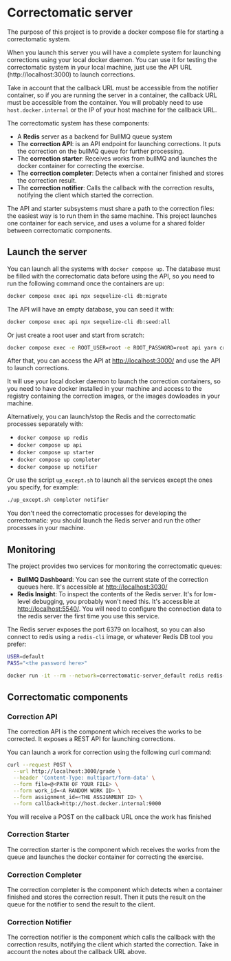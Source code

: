# Correctomatic server

The purpose of this project is to provide a docker compose file for starting a correctomatic system.

When you launch this server you will have a complete system for launching corrections using your local docker daemon. You can use it for testing the correctomatic system in your local machine, just use the API URL (http://localhost:3000) to launch corrections.

Take in account that the callback URL must be accessible from the notifier container, so if you are running the server in a container, the callback URL must be accessible from the container. You will probably need to use `host.docker.internal` or the IP of your host machine for the callback URL.

The correctomatic system has these components:
- A **Redis** server as a backend for BullMQ queue system
- The **correction API**: is an API endpoint for launching corrections. It puts the correction on the bullMQ queue for further processing.
- The **correction starter**: Receives works from bullMQ and launches the docker container for correcting the exercise.
- The **correction completer**: Detects when a container finished and stores the correction result.
- The **correction notifier**: Calls the callback with the correction results, notifying the client which started the correction.

The API and starter subsystems must share a path to the correction files: the easiest way is to run them in the same machine. This project launches one container for each service, and uses a volume for a shared folder between correctomatic components.

## Launch the server

You can launch all the systems with `docker compose up`. The database must be filled with the correctomatic data before using the API, so you need to run the following command once the containers are up:
```sh
docker compose exec api npx sequelize-cli db:migrate
```

The API will have an empty database, you can seed it with:
```sh
docker compose exec api npx sequelize-cli db:seed:all
```

Or just create a root user and start from scratch:
```sh
docker compose exec -e ROOT_USER=root -e ROOT_PASSWORD=root api yarn create-root-user
```

After that, you can access the API at [http://localhost:3000/](http://localhost:3000/) and use the API to launch corrections.

It will use your local docker daemon to launch the correction containers, so you need to have docker installed in your machine and access to the registry
containing the correction images, or the images dowloades in your machine.

Alternatively, you can launch/stop the Redis and the correctomatic processes separately with:
- `docker compose up redis`
- `docker compose up api`
- `docker compose up starter`
- `docker compose up completer`
- `docker compose up notifier`

Or use the script `up_except.sh` to launch all the services except the ones you specify, for example:
```sh
./up_except.sh completer notifier
```

You don't need the correctomatic processes for developing the correctomatic: you should launch the Redis server and run the other processes in your machine.

## Monitoring

The project provides two services for monitoring the correctomatic queues:
- **BullMQ Dashboard**: You can see the current state of the correction queues here. It's accessible at [http://localhost:3030/](http://localhost:3030/)
- **Redis Insight**: To inspect the contents of the Redis server. It's for low-level debugging, you probably won't need this. It's accessible at [http://localhost:5540/](http://localhost:5540/). You will need to configure the connection data to the redis server the first time you use this service.

The Redis server exposes the port 6379 on localhost, so you can also connect to redis using a `redis-cli` image, or whatever Redis DB tool you prefer:
```sh
USER=default
PASS="<the password here>"

docker run -it --rm --network=correctomatic-server_default redis redis-cli -u redis://$USER:$PASS@redis -p 6379
```

## Correctomatic components


### Correction API

The correction API is the component which receives the works to be corrected. It exposes a REST API for launching corrections.

You can launch a work for correction using the following curl command:

```bash
curl --request POST \
  --url http://localhost:3000/grade \
  --header 'Content-Type: multipart/form-data' \
  --form file=@<PATH OF YOUR FILE> \
  --form work_id=<A RANDOM WORK ID> \
  --form assignment_id=<THE ASSIGNMENT ID> \
  --form callback=http://host.docker.internal:9000
```
You will receive a POST on the callback URL once the work has finished


### Correction Starter

The correction starter is the component which receives the works from the queue and launches the docker container for correcting the exercise.

### Correction Completer

The correction completer is the component which detects when a container finished and stores the correction result. Then it puts the result on the queue for the notifier to send the result to the client.

### Correction Notifier

The correction notifier is the component which calls the callback with the correction results, notifying the client which started the correction. Take in account the notes about the callback URL above.










